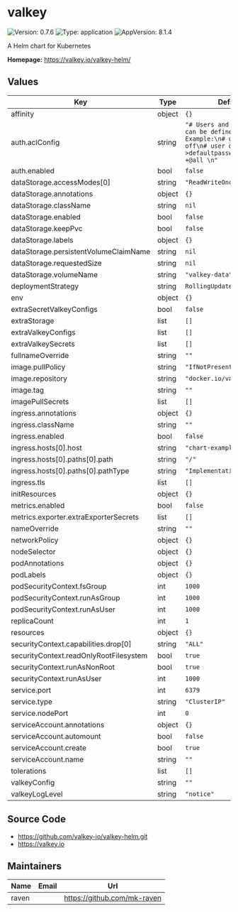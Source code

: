 # valkey

![Version: 0.7.6](https://img.shields.io/badge/Version-0.7.6-informational?style=flat-square) ![Type: application](https://img.shields.io/badge/Type-application-informational?style=flat-square) ![AppVersion: 8.1.4](https://img.shields.io/badge/AppVersion-8.1.4-informational?style=flat-square)

A Helm chart for Kubernetes

**Homepage:** <https://valkey.io/valkey-helm/>

## Values

| Key | Type | Default | Description |
|-----|------|---------|-------------|
| affinity | object | `{}` |  |
| auth.aclConfig | string | `"# Users and permissions can be defined here\n# Example:\n# user default off\n# user default on >defaultpassword ~*  &* +@all \n"` |  |
| auth.enabled | bool | `false` |  |
| dataStorage.accessModes[0] | string | `"ReadWriteOnce"` |  |
| dataStorage.annotations | object | `{}` |  |
| dataStorage.className | string | `nil` |  |
| dataStorage.enabled | bool | `false` |  |
| dataStorage.keepPvc | bool | `false` |  |
| dataStorage.labels | object | `{}` |  |
| dataStorage.persistentVolumeClaimName | string | `nil` |  |
| dataStorage.requestedSize | string | `nil` |  |
| dataStorage.volumeName | string | `"valkey-data"` |  |
| deploymentStrategy | string | `RollingUpdate` | |
| env | object | `{}` |  |
| extraSecretValkeyConfigs | bool | `false` |  |
| extraStorage | list | `[]` |  |
| extraValkeyConfigs | list | `[]` |  |
| extraValkeySecrets | list | `[]` |  |
| fullnameOverride | string | `""` |  |
| image.pullPolicy | string | `"IfNotPresent"` |  |
| image.repository | string | `"docker.io/valkey/valkey"` |  |
| image.tag | string | `""` |  |
| imagePullSecrets | list | `[]` |  |
| ingress.annotations | object | `{}` |  |
| ingress.className | string | `""` |  |
| ingress.enabled | bool | `false` |  |
| ingress.hosts[0].host | string | `"chart-example.local"` |  |
| ingress.hosts[0].paths[0].path | string | `"/"` |  |
| ingress.hosts[0].paths[0].pathType | string | `"ImplementationSpecific"` |  |
| ingress.tls | list | `[]` |  |
| initResources | object | `{}` |  |
| metrics.enabled | bool | `false` |  |
| metrics.exporter.extraExporterSecrets | list | `[]` |  |
| nameOverride | string | `""` |  |
| networkPolicy | object | `{}` |  |
| nodeSelector | object | `{}` |  |
| podAnnotations | object | `{}` |  |
| podLabels | object | `{}` |  |
| podSecurityContext.fsGroup | int | `1000` |  |
| podSecurityContext.runAsGroup | int | `1000` |  |
| podSecurityContext.runAsUser | int | `1000` |  |
| replicaCount | int | `1` |  |
| resources | object | `{}` |  |
| securityContext.capabilities.drop[0] | string | `"ALL"` |  |
| securityContext.readOnlyRootFilesystem | bool | `true` |  |
| securityContext.runAsNonRoot | bool | `true` |  |
| securityContext.runAsUser | int | `1000` |  |
| service.port | int | `6379` |  |
| service.type | string | `"ClusterIP"` |  |
| service.nodePort | int | `0` |  |
| serviceAccount.annotations | object | `{}` |  |
| serviceAccount.automount | bool | `false` |  |
| serviceAccount.create | bool | `true` |  |
| serviceAccount.name | string | `""` |  |
| tolerations | list | `[]` |  |
| valkeyConfig | string | `""` |  |
| valkeyLogLevel | string | `"notice"` |  |

## Source Code

* <https://github.com/valkey-io/valkey-helm.git>
* <https://valkey.io>

## Maintainers

| Name | Email | Url |
| ---- | ------ | --- |
| raven |  | <https://github.com/mk-raven> |
